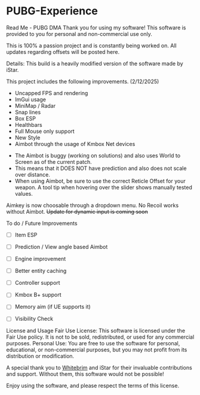 # PUBG-Experience
Read Me - PUBG DMA
Thank you for using my software! This software is provided to you for personal and non-commercial use only.

This is 100% a passion project and is constantly being worked on. All updates regarding offsets will be posted here. 

Details: This build is a heavily modified version of the software made by iStar.

This project includes the following improvements. (2/12/2025)

- Uncapped FPS and rendering
- ImGui usage
- MiniMap / Radar
- Snap lines
- Box ESP
- Healthbars
- Full Mouse only support
- New Style
- Aimbot through the usage of Kmbox Net devices
* The Aimbot is buggy (working on solutions) and also uses World to Screen as of the current patch.
* This means that it DOES NOT have prediction and also does not scale over distance.
* When using Aimbot, be sure to use the correct Reticle Offset for your weapon. A tool tip when hovering over the slider shows manually tested values.

Aimkey is now choosable through a dropdown menu. No Recoil works without Aimbot. <strike> Update for dynamic input is coming soon </strike>

To do / Future Improvements
- [ ] Item ESP
- [ ] Prediction / View angle based Aimbot
- [ ] Engine improvement
- [ ] Better entity caching
- [ ] Controller support
- [ ] Kmbox B+ support
- [ ] Memory aim (if UE supports it)
- [ ] Visibility Check




License and Usage
Fair Use License: This software is licensed under the Fair Use policy. It is not to be sold, redistributed, or used for any commercial purposes.
Personal Use: You are free to use the software for personal, educational, or non-commercial purposes, but you may not profit from its distribution or modification.


A special thank you to [Whitebrim](https://github.com/WhiteBrim) and iStar for their invaluable contributions and support. Without them, this software would not be possible!

Enjoy using the software, and please respect the terms of this license.
